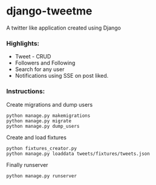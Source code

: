 # django-tweetme
A twitter like application created using Django 

### Highlights:

* Tweet - CRUD
* Followers and Following
* Search for any user
* Notifications using SSE on post liked.


### Instructions:

Create migrations and dump users

```
python manage.py makemigrations
python manage.py migrate
python manage.py dump_users
```

Create and load fixtures

```
python fixtures_creator.py
python manage.py loaddata tweets/fixtures/tweets.json
```

Finally runserver

```
python manage.py runserver
```
